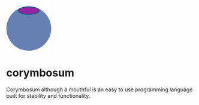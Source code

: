 <img src="https://raw.githubusercontent.com/VacciniumBerries/corymbosum/main/branding/Icon.png?size=420" width="120" height="120">

# corymbosum
Corymbosum although a mouthful is an easy to use programming language built for stability and functionality.
